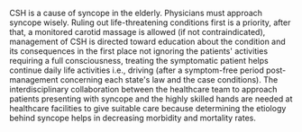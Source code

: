 CSH is a cause of syncope in the elderly. Physicians must approach syncope wisely. Ruling out life-threatening conditions first is a priority, after that, a monitored carotid massage is allowed (if not contraindicated), management of CSH is directed toward education about the condition and its consequences in the first place not ignoring the patients' activities requiring a full consciousness, treating the symptomatic patient helps continue daily life activities i.e., driving (after a symptom-free period post-management concerning each state's law and the case conditions). The interdisciplinary collaboration between the healthcare team to approach patients presenting with syncope and the highly skilled hands are needed at healthcare facilities to give suitable care because determining the etiology behind syncope helps in decreasing morbidity and mortality rates.